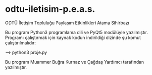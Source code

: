 # odtu-iletisim-p.e.a.s.
ODTÜ İletişim Topluluğu Paylaşım Etkinlikleri Atama Sihirbazı

Bu program Python3 programlama dili ve PyQt5 modülüyle yazılmıştır. Programı çalıştırmak için kaynak kodun indirildiği dizinde
şu komut çalıştırılmalıdır:

--> python3 proje.py

Bu program Muammer Buğra Kurnaz ve Çağdaş Yardımcı tarafından yazılmıştır.
